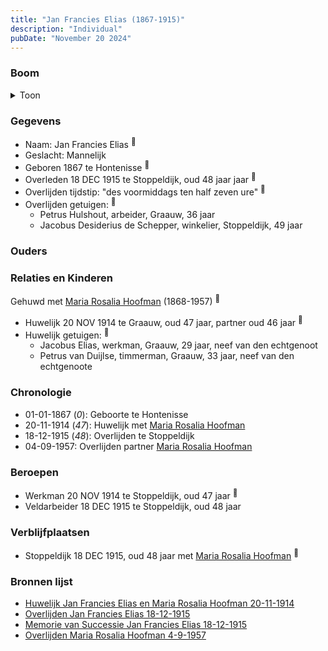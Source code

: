 ```yaml
---
title: "Jan Francies Elias (1867-1915)"
description: "Individual"
pubDate: "November 20 2024"
---
```


### Boom
<details><summary>Toon</summary>

![test](https://www.plantuml.com/plantuml/svg/XT9DRy8m30RWUtw51OUTa5g-1WWX16lt8Mr3OzeLkQs1h6bInQaGGlpt1UWsJjijSbuxJw9CsQ5rLQ44vrANQB601DDyOqsbixbHneApgDblaNPYApE2LDfKqMLDHUdsK52HaELBYHrPCcvVahYQcYfaXeC0W9cn6TdthKnpJSpZSO5IJoRG4KSXRc1nFeg5kBGqdb13x0sf98P8IUG68CDZ4BJ307wwcr4dxiKpVyHXBKbbHnYF4apsgyGufsWqWN3GluK7enrfoKnNESuhfLQeirLg3NDYlElS07VH7C9Xs8EbCsNfu_8pFp5hspDQYV1c6BtBppRh0lKtBsZt0PhnBEf4dRzO8SJHxAGRmBr5h7R_oxgmZ1OUrlCNgXGxJwf5uz6EiapgZK-r0tXv_JZvksTJx4tz8JILt6pTdfGoE-ywYlefMwqw8MhyRq5CIMV-ctm1)
</details>

### Gegevens
- Naam: Jan Francies Elias <sup><a href="../s00355/" style="text-decoration:none" title="Huwelijk Jan Francies Elias en Maria Rosalia Hoofman 20-11-1914">:link:</a></sup>
- Geslacht: Mannelijk
- Geboren 1867 te Hontenisse <sup><a href="../s00355/" style="text-decoration:none" title="Huwelijk Jan Francies Elias en Maria Rosalia Hoofman 20-11-1914">:link:</a></sup>
- Overleden 18 DEC 1915 te Stoppeldijk, oud 48 jaar jaar <sup><a href="../s00356/" style="text-decoration:none" title="Overlijden Jan Francies Elias 18-12-1915">:link:</a></sup>
- Overlijden tijdstip: "des voormiddags ten half zeven ure" <sup><a href="../s00356/" style="text-decoration:none" title="Overlijden Jan Francies Elias 18-12-1915">:link:</a></sup>
- Overlijden getuigen: <sup><a href="../s00356/" style="text-decoration:none" title="Overlijden Jan Francies Elias 18-12-1915">:link:</a></sup>
  - Petrus Hulshout, arbeider, Graauw, 36 jaar
  - Jacobus Desiderius de Schepper, winkelier, Stoppeldijk, 49 jaar

### Ouders

### Relaties en Kinderen

Gehuwd met [Maria Rosalia Hoofman](../i00026/) (1868-1957) <sup><a href="../s00355/" style="text-decoration:none" title="Huwelijk Jan Francies Elias en Maria Rosalia Hoofman 20-11-1914">:link:</a></sup>
- Huwelijk 20 NOV 1914 te Graauw, oud 47 jaar, partner oud 46 jaar <sup><a href="../s00355/" style="text-decoration:none" title="Huwelijk Jan Francies Elias en Maria Rosalia Hoofman 20-11-1914">:link:</a></sup>
- Huwelijk getuigen:  <sup><a href="../s00355/" style="text-decoration:none" title="Huwelijk Jan Francies Elias en Maria Rosalia Hoofman 20-11-1914">:link:</a></sup>
  - Jacobus Elias, werkman, Graauw, 29 jaar, neef van den echtgenoot
  - Petrus van Duijlse, timmerman, Graauw, 33 jaar, neef van den echtgenoote

### Chronologie
- 01-01-1867 (<i>0</i>): Geboorte te Hontenisse
- 20-11-1914 (<i>47</i>): Huwelijk met [Maria Rosalia Hoofman](../i00026/)
- 18-12-1915 (<i>48</i>): Overlijden te Stoppeldijk
- 04-09-1957: Overlijden partner [Maria Rosalia Hoofman](../i00026/)

### Beroepen
- Werkman 20 NOV 1914 te Stoppeldijk, oud 47 jaar <sup><a href="../s00355/" style="text-decoration:none" title="Huwelijk Jan Francies Elias en Maria Rosalia Hoofman 20-11-1914">:link:</a></sup>
- Veldarbeider 18 DEC 1915 te Stoppeldijk, oud 48 jaar 

### Verblijfplaatsen
- Stoppeldijk  18 DEC 1915, oud 48 jaar met [Maria Rosalia Hoofman](../i00026/) <sup><a href="../s00356/" style="text-decoration:none" title="Overlijden Jan Francies Elias 18-12-1915">:link:</a></sup>

### Bronnen lijst
- [Huwelijk Jan Francies Elias en Maria Rosalia Hoofman 20-11-1914](../s00355/)
- [Overlijden Jan Francies Elias 18-12-1915](../s00356/)
- [Memorie van Successie Jan Francies Elias 18-12-1915](../s00357/)
- [Overlijden Maria Rosalia Hoofman 4-9-1957 ](../s00034/)